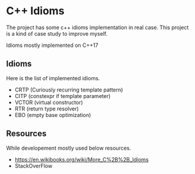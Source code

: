# C++ Idioms

The project has some c++ idioms implementation in real case.
This project is a kind of case study to improve myself.

Idioms mostly implemented on C++17

## Idioms
Here is the list of implemented idioms.
- CRTP (Curiously recurring template pattern)
- CITP (constexpr if template parameter)
- VCTOR (virtual constructor)
- RTR (return type resolver)
- EBO (empty base optimization)

## Resources
While developement mostly used below resources.

- https://en.wikibooks.org/wiki/More_C%2B%2B_Idioms
- StackOverFlow